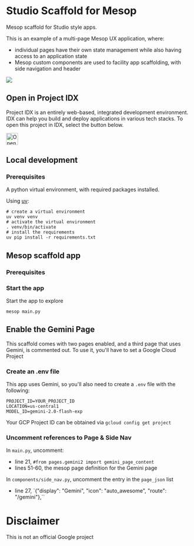 # Studio Scaffold for Mesop


Mesop scaffold for Studio style apps.

This is an example of a multi-page Mesop UX application, where:

* individual pages have their own state management while also having access to an application state
* Mesop custom components are used to facility app scaffolding, with side navigation and header


![](./assets/example.gif)

## Open in Project IDX

Project IDX is an entirely web-based, integrated development environment. IDX can help you build and deploy applications in various tech stacks. To open this project in IDX, select the button below.

<a href="https://idx.google.com/new?template=https%3A%2F%2Fgithub.com%2Fghchinoy%2Fstudio-scaffold">
  <picture>
    <source
      media="(prefers-color-scheme: dark)"
      srcset="https://cdn.idx.dev/btn/open_dark_32@2x.png">
    <source
      media="(prefers-color-scheme: light)"
      srcset="https://cdn.idx.dev/btn/open_light_32@2x.png">
    <img
      height="32"
      alt="Open in IDX"
      src="https://cdn.idx.dev/btn/open_purple_32@2x.png">
  </picture>
</a>

## Local development

### Prerequisites

A python virtual environment, with required packages installed.

Using [uv](https://github.com/astral-sh/uv):

```
# create a virtual environment
uv venv venv
# activate the virtual environment
. venv/bin/activate
# install the requirements
uv pip install -r requirements.txt
```


## Mesop scaffold app

### Prerequisites


### Start the app


Start the app to explore

```
mesop main.py
```

## Enable the Gemini Page

This scaffold comes with two pages enabled, and a third page that uses Gemini, is commented out. To use it, you'll have to set a Google Cloud Project

### Create an .env file

This app uses Gemini, so you'll also need to create a `.env` file with the following:

```
PROJECT_ID=YOUR_PROJECT_ID
LOCATION=us-central1
MODEL_ID=gemini-2.0-flash-exp
```

Your GCP Project ID can be obtained via `gcloud config get project`

### Uncomment references to Page & Side Nav

In `main.py`, uncomment:

* line 21, `#from pages.gemini2 import gemini_page_content`
* lines 51-60, the mesop page definition for the Gemini page

In `components/side_nav.py`, uncomment the entry in the `page_json` list 

* line 27, `{"display": "Gemini", "icon": "auto_awesome", "route": "/gemini"},``


# Disclaimer

This is not an official Google project